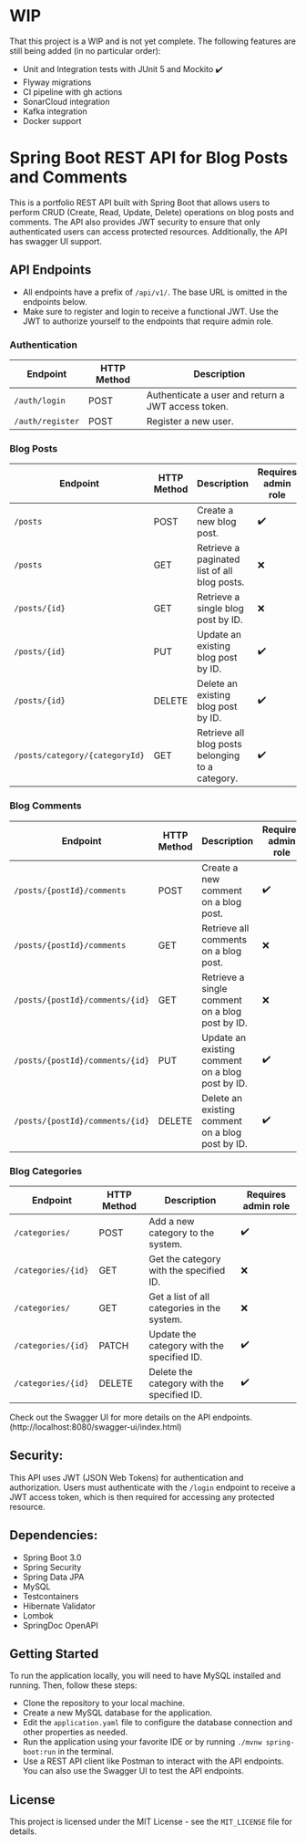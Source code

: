 # WIP
That this project is a WIP and is not yet complete. The following features are still being added (in no particular order):
- Unit and Integration tests with JUnit 5 and Mockito :heavy_check_mark:
- Flyway migrations
- CI pipeline with gh actions
- SonarCloud integration
- Kafka integration
- Docker support

# Spring Boot REST API for Blog Posts and Comments
This is a portfolio REST API built with Spring Boot that allows users to perform CRUD (Create, Read, Update, Delete) operations on blog posts and comments. The API also provides JWT security to ensure that only authenticated users can access protected resources. Additionally, the API has swagger UI support.

## API Endpoints
- All endpoints have a prefix of ```/api/v1/```. The base URL is omitted in the endpoints below.
- Make sure to register and login to receive a functional JWT. Use the JWT to authorize yourself to the endpoints that require admin role.

### Authentication
| Endpoint        | HTTP Method | Description                                        |
|-----------------|-------------|----------------------------------------------------|
| ```/auth/login```    | POST        | Authenticate a user and return a JWT access token. |
| ```/auth/register``` | POST        | Register a new user.                               | 


### Blog Posts

| Endpoint                           | HTTP Method | Description                                      | Requires admin role |
|------------------------------------|-------------|--------------------------------------------------|---------------------|
| ```/posts```                       | POST        | Create a new blog post.                          | :heavy_check_mark:  |
| ```/posts```                       | GET         | Retrieve a paginated list of all blog posts.     | :x:                 |
| ```/posts/{id}```                  | GET         | Retrieve a single blog post by ID.               | :x:                 |
| ```/posts/{id}```                  | PUT         | 	Update an existing blog post by ID.             | :heavy_check_mark:  |
| ```/posts/{id}```                  | DELETE	     | Delete an existing blog post by ID.              | :heavy_check_mark:  |
| ```/posts/category/{categoryId}``` | GET         | Retrieve all blog posts belonging to a category. | :heavy_check_mark:  |

### Blog Comments
| Endpoint                            | HTTP Method | Description                                      | Requires admin role |
|-------------------------------------|-------------|--------------------------------------------------|---------------------|
| ```/posts/{postId}/comments```      | 	POST       | Create a new comment on a blog post.             | :heavy_check_mark:  |
| ```/posts/{postId}/comments```      | 	GET	       | Retrieve all comments on a blog post.            | :x:                 |
| ```/posts/{postId}/comments/{id}``` | 	GET	       | Retrieve a single comment on a blog post by ID.  | :x:                 |
| ```/posts/{postId}/comments/{id}``` | 	PUT	       | Update an existing comment on a blog post by ID. | :heavy_check_mark:  |
| ```/posts/{postId}/comments/{id}``` | DELETE      | Delete an existing comment on a blog post by ID. | :heavy_check_mark:  |

### Blog Categories
| Endpoint                | HTTP Method | Description                                 | Requires admin role |
|-------------------------|-------------|---------------------------------------------|---------------------|
| ```/categories/```	     | POST        | Add a new category to the system.           | :heavy_check_mark:  |
| ```/categories/{id}```  | GET         | Get the category with the specified ID.     | :x:                 |
| ```/categories/   ```   | GET         | Get a list of all categories in the system. | :x:                 |
| ```/categories/{id}```  | PATCH       | Update the category with the specified ID.  | :heavy_check_mark:  |                       
| ```/categories/{id} ``` | DELETE      | Delete the category with the specified ID.  | :heavy_check_mark:  |                          

Check out the Swagger UI for more details on the API endpoints. (http://localhost:8080/swagger-ui/index.html)

## Security:
This API uses JWT (JSON Web Tokens) for authentication and authorization. Users must authenticate with the ```/login``` endpoint to receive a JWT access token, which is then required for accessing any protected resource.

## Dependencies:
- Spring Boot 3.0
- Spring Security
- Spring Data JPA
- MySQL
- Testcontainers
- Hibernate Validator
- Lombok
- SpringDoc OpenAPI


## Getting Started
To run the application locally, you will need to have MySQL installed and running. Then, follow these steps:

- Clone the repository to your local machine.
- Create a new MySQL database for the application.
- Edit the ```application.yaml``` file to configure the database connection and other properties as needed.
- Run the application using your favorite IDE or by running ```./mvnw spring-boot:run``` in the terminal.
- Use a REST API client like Postman to interact with the API endpoints. You can also use the Swagger UI to test the API endpoints.

## License
This project is licensed under the MIT License - see the ```MIT_LICENSE``` file for details.
